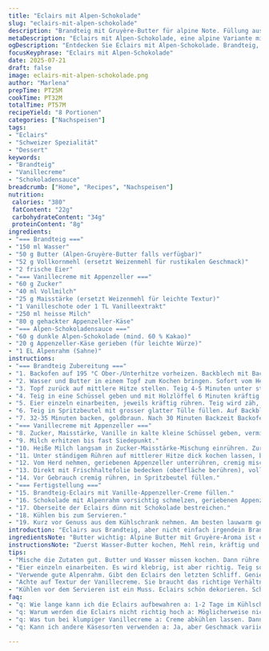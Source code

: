 ```yaml
---
title: "Eclairs mit Alpen-Schokolade"
slug: "eclairs-mit-alpen-schokolade"
description: "Brandteig mit Gruyère-Butter für alpine Note. Füllung aus Vanillecreme mit gehacktem Appenzeller und geschmolzener dunkler Alpen-Schokolade. Oberseite mit dunkler Appenzeller-Schokolade bestrichen. Backzeit und Teigmenge leicht angepasst. Traditionelle Alpen-Kochtechniken, französische Patisserie trifft Schweizer Bergkulinarik."
metaDescription: "Eclairs mit Alpen-Schokolade, eine alpine Variante mit Gruyère-Butter und Appenzeller. Geschmack vereint Pâtisserie und Bergküche."
ogDescription: "Entdecken Sie Eclairs mit Alpen-Schokolade. Brandteig, Vanillecreme und Appenzeller vereinen Schweizer Tradition mit französischem Flair."
focusKeyphrase: "Eclairs mit Alpen-Schokolade"
date: 2025-07-21
draft: false
image: eclairs-mit-alpen-schokolade.png
author: "Marlena"
prepTime: PT25M
cookTime: PT32M
totalTime: PT57M
recipeYield: "8 Portionen"
categories: ["Nachspeisen"]
tags:
- "Eclairs"
- "Schweizer Spezialität"
- "Dessert"
keywords:
- "Brandteig"
- "Vanillecreme"
- "Schokoladensauce"
breadcrumb: ["Home", "Recipes", "Nachspeisen"]
nutrition: 
 calories: "380"
 fatContent: "22g"
 carbohydrateContent: "34g"
 proteinContent: "8g"
ingredients:
- "=== Brandteig ==="
- "150 ml Wasser"
- "50 g Butter (Alpen-Gruyère-Butter falls verfügbar)"
- "52 g Vollkornmehl (ersetzt Weizenmehl für rustikalen Geschmack)"
- "2 frische Eier"
- "=== Vanillecreme mit Appenzeller ==="
- "60 g Zucker"
- "40 ml Vollmilch"
- "25 g Maisstärke (ersetzt Weizenmehl für leichte Textur)"
- "1 Vanilleschote oder 1 TL Vanilleextrakt"
- "250 ml heisse Milch"
- "80 g gehackter Appenzeller-Käse"
- "=== Alpen-Schokoladensauce ==="
- "60 g dunkle Alpen-Schokolade (mind. 60 % Kakao)"
- "20 g Appenzeller-Käse gerieben (für leichte Würze)"
- "1 EL Alpenrahm (Sahne)"
instructions:
- "=== Brandteig Zubereitung ==="
- "1. Backofen auf 195 °C Ober-/Unterhitze vorheizen. Backblech mit Backpapier auslegen. Gitter in mittlere Schiene schieben."
- "2. Wasser und Butter in einem Topf zum Kochen bringen. Sofort vom Herd nehmen und das Mehl auf einmal zugeben. Rasch mit Holzlöffel zu einem Teigklumpen verarbeiten, der sich vom Topf löst."
- "3. Topf zurück auf mittlere Hitze stellen. Teig 4-5 Minuten unter ständigem Rühren trocknen, bis er leicht ansetzen beginnt und glänzt."
- "4. Teig in eine Schüssel geben und mit Holzlöffel 6 Minuten kräftig rühren, um zu dampfen und abzukühlen."
- "5. Eier einzeln einarbeiten, jeweils kräftig rühren. Teig wird zäh, glänzend, formbar, aber nicht zu flüssig."
- "6. Teig in Spritzbeutel mit grosser glatter Tülle füllen. Auf Backblech acht ca. 8 cm lange Streifen spritzen, Abstand halten."
- "7. 32-35 Minuten backen, goldbraun. Nach 30 Minuten Backzeit Backofen kurz öffnen, um Dampf abzulassen. Danach weiterbacken. Auskühlen lassen, dann der Länge nach aufschneiden, um Dampf entweichen zu lassen. Nochmal 3-5 Minuten trocknen."
- "=== Vanillecreme mit Appenzeller ==="
- "8. Zucker, Maisstärke, Vanille in kalte kleine Schüssel geben, vermischen."
- "9. Milch erhitzen bis fast Siedepunkt."
- "10. Heiße Milch langsam in Zucker-Maisstärke-Mischung einrühren. Zurück in Pfanne geben."
- "11. Unter ständigem Rühren auf mittlerer Hitze dick kochen lassen, bis die Creme bindet."
- "12. Vom Herd nehmen, geriebenen Appenzeller unterrühren, cremig mischen."
- "13. Direkt mit Frischhaltefolie bedecken (oberfläche berühren), vollständig abkühlen lassen, dann kühlen."
- "14. Vor Gebrauch cremig rühren, in Spritzbeutel füllen."
- "=== Fertigstellung ==="
- "15. Brandteig-Eclairs mit Vanille-Appenzeller-Creme füllen."
- "16. Schokolade mit Alpenrahm vorsichtig schmelzen, geriebenen Appenzeller unterrühren für Würze und leichte Schärfe."
- "17. Oberseite der Eclairs dünn mit Schokolade bestreichen."
- "18. Kühlen bis zum Servieren."
- "19. Kurz vor Genuss aus dem Kühlschrank nehmen. Am besten lauwarm geniessen."
introduction: "Eclairs aus Brandteig, aber nicht einfach irgendein Brandteig. Wasser und Butter kochen, Mehl ein, rühren bis fest. Dann Eier rein, jedes einzeln. Langsam, nicht hetzen. Backofen heiss, 195 Grad, 30 Minuten. Doch nie nur süss. Schweizer Käse rein, Appenzeller, der bäckt mit, schmilzt in der Vanillecreme. Nicht zu süss. Gruyère Butter in Teig, gibt Tiefe, harmoniert mit dunkler Alpen-Schokolade. Schweizer Alpen trifft französische Pâtisserie. Der Berg, rau und echt. So will man es. Die Eclairs öffnen, füllen, verziert mit dunklem Schoggi. Alpenrahm obendrauf für samtig. Rustikal, modern, heimatlich. Ein Biss, Jodeln auf der Zunge."
ingredientsNote: "Butter wichtig: Alpine Butter mit Gruyère-Aroma ist einsehbar beim Käsehändler oder direkt aus der Käserei. Verleiht der Brandteig-Textur eine schmelzende Qualität. Statt Mehl reiner Weizen Vollkornmehl für mehr Biss, aber nicht zu grob. Maisstärke in der Vanillecreme ersetzt Mehl und macht sie samtiger, besser am Zahn. Appenzeller für kräuterwürzigen Kick in der Füllung, nicht zu dominant. Schokolade: Hochprozentiger Schweizer dunkler Schoko, am besten aus der Region. Alpenrahm rundet ab, im Winter gibt es dickeren Rahm aus dem Emmental. Keine Sahne aus dem Supermarkt, nur original alpine Rahm. Vanille: Kapsel aus Madagaskar oder Ethanol-Extrakt aus der Apotheke oder Lebensmittelbedarf. Frisch ist immer besser."
instructionsNote: "Zuerst Wasser-Butter kochen, Mehl rein, kräftig und viel rühren — sonst wird Teig klumpig. Abkühlen nicht zu schnell, sonst Ei nicht gut vermengt. Eier einzeln, geduldig, sieht fast klebrig aus, ist aber richtig. Spritzbeutel wichtig: grosse Öffnung, kontrollierte Bewegung. Backen mit Dampf erleichtert, aber kurz Lüften in Backofen nach 30 Minuten. Eierstocköffnen, Dampf entweichen, trocknen, dann füllen. Creme kochen nicht zu stark, sonst klumpt. Hitze muss mittel bis niedrig sein. Ständig rühren, sonst ansetzen. Käse raspeln frisch, nicht zu fein. Mischung mit Käse abkühlen, sonst sinnlos. Schokolade langsam und sachte schmelzen, Alpenrahm zugeben, sonst bricht sie. Auf Eclairs kalt streichen, schön dünn. Kühlschrank bewahrt Form bis servieren. Temperatur beim Essen: Kalt nicht, lauwarm besser, Käse kommt durch."
tips:
- "Mische die Zutaten gut. Butter und Wasser müssen kochen. Dann rühre Mehl ein. Energetisch umdrehen. So wird der Teig glatt. Abkühlen nicht schnell. Sonst Eier nicht gut drin. Geduld ist wichtig."
- "Eier einzeln einarbeiten. Es wird klebrig, ist aber richtig. Teig soll glänzen. Richtig abkühlen vor dem Füllen. Achte auf die Backtemperatur. 195 Grad, aber Lüften nach 30 Minuten. Dampf entweichen lassen."
- "Verwende gute Alpenrahm. Gibt den Eclairs den letzten Schliff. Genieße die Mischung aus Käse und Schokolade. Kombiniere die Aromen gut. Vanille immer frisch, das macht den Unterschied. Auch die Art der Schokolade ist entscheidend."
- "Achte auf Textur der Vanillecreme. Sie braucht das richtige Verhältnis. Mit Maisstärke wird sie samtig. Appenzeller stellt den Käsegeschmack, gib ihn langsam dazu. Rühren nicht vergessen, sonst klumpt es."
- "Kühlen vor dem Servieren ist ein Muss. Eclairs schön dekorieren. Schokolade nicht zu dick auftragen. Das Auge isst mit, schön präsentieren. Vor dem Genuss kurz aus dem Kühlschrank nehmen. Lauwarm schmeckt besser."
faq:
- "q: Wie lange kann ich die Eclairs aufbewahren a: 1-2 Tage im Kühlschrank. Gut abgedeckt. Aber die Füllung wird weich. Optimale Temperatur ist kühl, aber nicht kalt."
- "q: Warum werden die Eclairs nicht richtig hoch a: Möglicherweise nicht genug Dampf im Ofen. Achte auf die Backzeit. Sie müssen goldbraun werden. Wenn die Temperatur zu niedrig ist, klappt's nicht."
- "q: Was tun bei klumpiger Vanillecreme a: Creme abkühlen lassen. Dann durch ein Sieb streichen. Auf niedriger Hitze weiterarbeiten. Rühren nicht vergessen, muss gleichmäßig sein."
- "q: Kann ich andere Käsesorten verwenden a: Ja, aber Geschmack variieren. Achte auf Schnittkäse, nicht zu intensiv. Mildere Varianten können anpassen. Aber Appenzeller ist passend für die Füllung."

---
```

